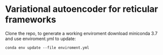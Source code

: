 # Variational autoencoder for reticular frameworks

Clone the repo, to generate a working enviroment download miniconda 3.7 and use enviroment.yml to update:
```
conda env update --file enviroment.yml
```
